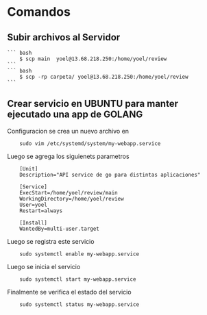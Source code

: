 # Comandos
## Subir archivos al Servidor
    ``` bash
        $ scp main  yoel@13.68.218.250:/home/yoel/review
    ```
    ``` bash
        $ scp -rp carpeta/ yoel@13.68.218.250:/home/yoel/review
    ```

## Crear servicio en UBUNTU para manter ejecutado una app de GOLANG
Configuracion
se crea un nuevo archivo en
```
    sudo vim /etc/systemd/system/my-webapp.service
```

Luego se agrega los siguienets parametros
```
    [Unit]
    Description="API service de go para distintas aplicaciones"

    [Service]
    ExecStart=/home/yoel/review/main
    WorkingDirectory=/home/yoel/review
    User=yoel
    Restart=always

    [Install]
    WantedBy=multi-user.target
```

Luego se registra este servicio

```
    sudo systemctl enable my-webapp.service
```

Luego se inicia el servicio
```
    sudo systemctl start my-webapp.service
```

Finalmente se verifica el estado del servicio
```
    sudo systemctl status my-webapp.service
```

